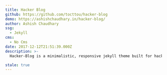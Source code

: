```yaml
---
title: Hacker Blog
github: https://github.com/tocttou/hacker-blog
demo: https://ashishchaudhary.in/hacker-blog/
author: Ashish Chaudhary
ssg:
  - Jekyll
cms:
  - No Cms
date: 2017-12-12T21:51:39.000Z
description: >-
  Hacker-Blog is a minimalistic, responsive jekyll theme built for hackers. https://ashishchaudhary.in/hacker-blog

stale: true
---
```

